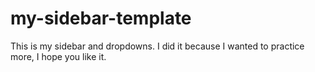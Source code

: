 # my-sidebar-template
This is my sidebar and dropdowns. I did it because I wanted to practice more, I hope you like it.
